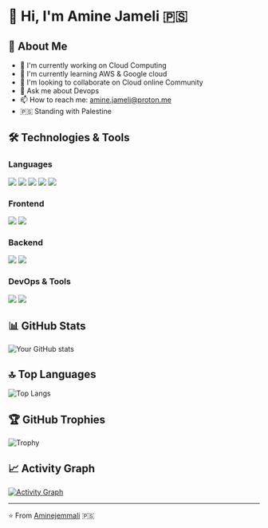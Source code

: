 # 👋 Hi, I'm Amine Jameli 🇵🇸

## 🚀 About Me
- 🔭 I'm currently working on Cloud Computing
- 🌱 I'm currently learning AWS & Google cloud 
- 👯 I'm looking to collaborate on Cloud online Community
- 💬 Ask me about Devops
- 📫 How to reach me: amine.jameli@proton.me
- 🇵🇸 Standing with Palestine

## 🛠️ Technologies & Tools
### Languages
![](https://img.shields.io/badge/Code-Python-informational?style=flat&logo=python&logoColor=white&color=2bbc8a)
![](https://img.shields.io/badge/Code-C++-informational?style=flat&logo=cplusplus&logoColor=white&color=2bbc8a)
![](https://img.shields.io/badge/Code-C-informational?style=flat&logo=c&logoColor=white&color=2bbc8a)
![](https://img.shields.io/badge/Code-.NET-informational?style=flat&logo=dotnet&logoColor=white&color=2bbc8a)
![](https://img.shields.io/badge/Code-PHP-informational?style=flat&logo=php&logoColor=white&color=2bbc8a)

### Frontend
![](https://img.shields.io/badge/Frontend-React-informational?style=flat&logo=react&logoColor=white&color=2bbc8a)
![](https://img.shields.io/badge/Mobile-Flutter-informational?style=flat&logo=flutter&logoColor=white&color=2bbc8a)

### Backend
![](https://img.shields.io/badge/Backend-Django-informational?style=flat&logo=django&logoColor=white&color=2bbc8a)
![](https://img.shields.io/badge/Backend-Node.js-informational?style=flat&logo=nodedotjs&logoColor=white&color=2bbc8a)

### DevOps & Tools
![](https://img.shields.io/badge/DevOps-Docker-informational?style=flat&logo=docker&logoColor=white&color=2bbc8a)
![](https://img.shields.io/badge/DevOps-Kubernetes-informational?style=flat&logo=kubernetes&logoColor=white&color=2bbc8a)

## 📊 GitHub Stats
![Your GitHub stats](https://github-readme-stats.vercel.app/api?username=Aminejemmali&show_icons=true&theme=radical)

## 🔝 Top Languages
![Top Langs](https://github-readme-stats.vercel.app/api/top-langs/?username=Aminejemmali&layout=compact&theme=radical)

## 🏆 GitHub Trophies
![Trophy](https://github-profile-trophy.vercel.app/?username=Aminejemmali&theme=nord)

## 📈 Activity Graph
[![Activity Graph](https://activity-graph.herokuapp.com/graph?username=Aminejemmali&theme=github)](https://github.com/Aminejemmali)

---
⭐️ From [Aminejemmali](https://github.com/Aminejemmali) 🇵🇸
